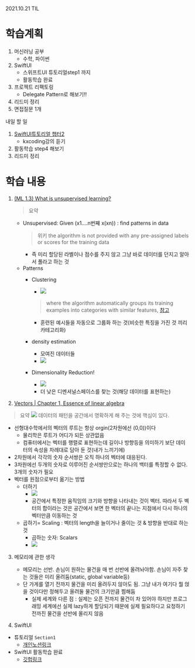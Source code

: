2021.10.21 TIL

# 학습계획
1. 머신러닝 공부 
    - 수학, 파이썬 
2. SwiftUI
    - 스위프트UI 튜토리얼step1 까지 
    - 활동학습 완료 
2. 프로젝트 리팩토링 
    - Delegate Pattern로 해보기!!
4. 리드미 정리
5. 면접질문 1개 

내일 할 일
1. [SwiftUI튜토리얼 챕터2](https://developer.apple.com/tutorials/swiftui/building-lists-and-navigation)
    - kxcoding강의 듣기 
3. 활동학습 step4 해보기 
4. 리드미 정리 

# 학습 내용
1. [(ML 1.3) What is unsupervised learning?](https://www.youtube.com/watch?v=lANt56UOaSk&list=PLD0F06AA0D2E8FFBA&index=3)
    > 요약
    
    - Unsupervised: Given (x1....n번째 x(xn))
    : find patterns in data
        > 위키
        > the algorithm is not provided with any pre-assigned labels or scores for the training data
        - 즉 미리 할당된 라벨이나 점수를 주지 않고 그냥 바로 데이터를 던지고 알아서 풀라고 하는 것 
    - Patterns
        - Clustering
            - ![](https://i.imgur.com/wPmJyhO.png)
            > where the algorithm automatically groups its training examples into categories with similar features, [참고](https://en.wikipedia.org/wiki/Unsupervised_learning)
            - 훈련된 예시들을 자동으로 그룹화 하는 것(비슷한 특징을 가진 것 끼리 카테고리화)
        
        - density estimation
            - 모여진 데이터들
            - ![](https://i.imgur.com/17sqz0X.png)

        - Dimensionality Reduction!
            - ![](https://i.imgur.com/V9b4si5.png)
            - 더 낮은 디멘셔널스페이스를 찾는 것(해당 데이터를 표현하는)

2. [Vectors | Chapter 1, Essence of linear algebra](https://www.youtube.com/watch?v=fNk_zzaMoSs&list=PLZHQObOWTQDPD3MizzM2xVFitgF8hE_ab)

> 요약 
> ![](https://i.imgur.com/D4BpW2B.png)
> 데이터의 패턴을 공간에서 명확하게 해 주는 것에 핵심이 있다. 


- 선형대수학에서의 벡터의 루트는 항상 orgin(2차원에선 (0,0))이다
    - 물리학은 루트가 어디가 되든 상관없음
    - 컴퓨터에서는 벡터를 행렬로 표현하는데 길이나 방향등을 의미하기 보단 데이터의 속성을 차례대로 담아 둔 것(내가 느끼기에)
- 2차원에서 각각의 숫자 순서쌍은 오직 하나의 벡터에 대응된다. 
- 3차원에선 두개의 숫자로 이루어진 순서쌍만으로는 하나의 백터를 특정할 수 없다. 3개의 숫자가 필요 
- 벡터를 원점으로부터 옮기는 방법 
    - 더하기 
        - ![](https://i.imgur.com/4jaSRDz.png)
        - 공간에서 특정한 움직임의 크기와 방향을 나타내는 것이 벡터. 따라서 두 벡터의 합이라는 것은 공간에서 보면 한 벡터의 끝나는 지점에서 다시 하나의 벡터만큼 이동하는 것 
    - 곱하기= Scaling : 벡터의 length을 늘이거나 줄이는 것 & 방향을 반대로 하는 것 
        -  곱하는 숫자: Scalars
        -  ![](https://i.imgur.com/3EMCu2g.png)

3. 메모리에 관한 생각
    - 메모리는 선반. 손님이 원하는 물건을 매 번 선반에 올려놔야함. 손님이 자주 찾는 것들은 미리 올려둠(static, global variable등)
    -  단 가게를 열기 전까지 물건을 미리 올려두지 않아도 됨. 그냥 내가 여기다 뭘 얹을 것이다만 정해두고 올려둘 물건의 크기만큼 찜해둠
        -  실제 세계와 다른 점 : 실제는 오픈 전까지 물건이 차 있어야 하지만 프로그래밍 세계에선 실제 lazy하게 할당되기 때문에 실제 필요하다고 요청하기 전까진 물건을 선반에 올리지 않음 



4. SwiftUI 
- 튜토리얼 `Section1`
    - [개인노션링크](https://organized-join-ee3.notion.site/SwiftUI-fa9c181bf2a44e5690b6669255f8ae4b)
- SwiftUI 활동학습 완료 
    - [깃헙링크](https://github.com/Ldoy/SwiftUI)
    
